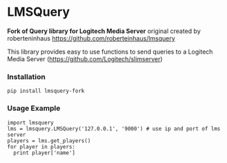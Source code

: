 # LMSQuery
    
**Fork of Query library for Logitech Media Server**
original created by roberteninhaus
https://github.com/roberteinhaus/lmsquery

This library provides easy to use functions to send queries to a Logitech Media Server (https://github.com/Logitech/slimserver)

### Installation
    pip install lmsquery-fork

### Usage Example
    import lmsquery
    lms = lmsquery.LMSQuery('127.0.0.1', '9000') # use ip and port of lms server
    players = lms.get_players()
    for player in players:
      print player['name']
